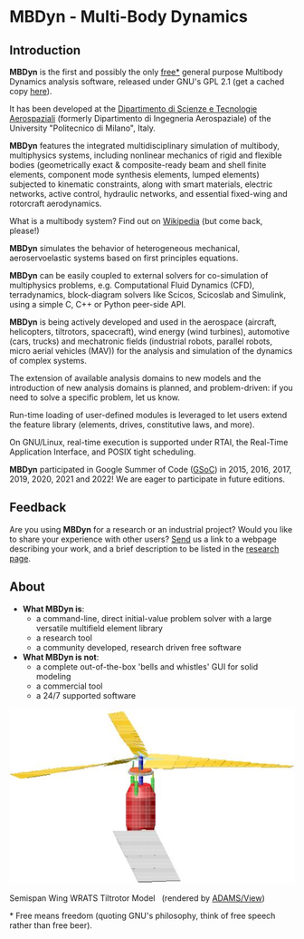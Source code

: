 ---
---

# MBDyn - Multi-Body Dynamics

## Introduction

**MBDyn** is the first and possibly the only
[free](https://www.gnu.org/philosophy/free-sw.html)[*](#Free) general purpose Multibody
Dynamics analysis software, released under GNU's GPL 2.1 (get a cached copy
[here](https://github.com/mmorandi/MBDyn-web/blob/main/userfiles/downloads/gpl2.txt)).

It has been developed at the [Dipartimento di Scienze e Tecnologie
Aerospaziali](https://www.aero.polimi.it) (formerly Dipartimento di Ingegneria Aerospaziale) of the University "Politecnico di Milano", Italy.

**MBDyn** features the integrated multidisciplinary simulation of multibody, multiphysics systems, including nonlinear mechanics of rigid and flexible bodies (geometrically exact & composite-ready beam and shell finite elements, component mode synthesis elements, lumped elements) subjected to kinematic constraints, along with smart materials, electric networks, active control, hydraulic networks, and essential fixed-wing and rotorcraft aerodynamics.

What is a multibody system? Find out on
[Wikipedia](https://en.wikipedia.org/wiki/Multibody) (but come back, please!)

**MBDyn** simulates the behavior of heterogeneous mechanical, aeroservoelastic systems based on first principles equations.

**MBDyn** can be easily coupled to external solvers for co-simulation of multiphysics problems, e.g. Computational Fluid Dynamics (CFD), terradynamics, block-diagram solvers like Scicos, Scicoslab and Simulink, using a simple C, C++ or Python peer-side API.

**MBDyn** is being actively developed and used in the aerospace (aircraft, helicopters, tiltrotors, spacecraft), wind energy (wind turbines), automotive (cars, trucks) and mechatronic fields (industrial robots, parallel robots, micro aerial vehicles (MAV)) for the analysis and simulation of the dynamics of complex systems.

The extension of available analysis domains to new models and the introduction of new analysis domains is planned, and problem-driven: if you need to solve a specific problem, let us know.

Run-time loading of user-defined modules is leveraged to let users extend the feature library (elements, drives, constitutive laws, and more).

On GNU/Linux, real-time execution is supported under RTAI, the Real-Time Application Interface, and POSIX tight scheduling.

**MBDyn** participated in Google Summer of Code 
([GSoC](https://summerofcode.withgoogle.com/)) in 2015, 2016, 2017, 2019, 2020, 2021
and 2022! We are eager to participate in future editions.

## Feedback 
Are you using **MBDyn** for a research or an industrial project? 
Would you like to share your experience with other users? 
[Send](mbdyn@aero.polimi.it) us a link to a webpage describing your work, 
and a brief description to be listed in the 
[research page](/Documentation/Research). 

## About 

- **What MBDyn is**:
  - a command-line, direct initial-value problem solver with a large versatile multifield element library
  - a research tool
  - a community developed, research driven free software
- **What MBDyn is not**:
  - a complete out-of-the-box 'bells and whistles' GUI for solid modeling
  - a commercial tool
  - a 24/7 supported software

 
![WRATS Model](/Images/tiltrotor.jpg)

Semispan Wing WRATS Tiltrotor Model &nbsp;
(rendered by 
[ADAMS/View](http://www.mscsoftware.com/product/adams))

<a name="Free"></a>*
Free means freedom (quoting GNU's philosophy, 
think of free speech rather than free beer).

